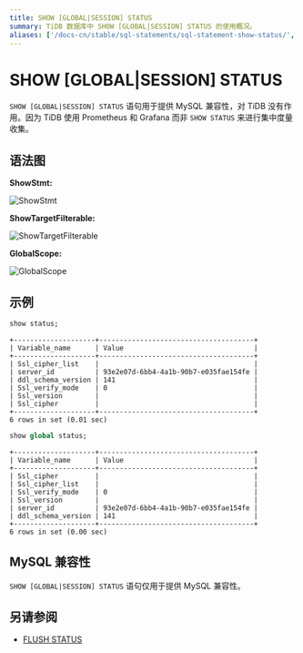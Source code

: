 ```yaml
---
title: SHOW [GLOBAL|SESSION] STATUS
summary: TiDB 数据库中 SHOW [GLOBAL|SESSION] STATUS 的使用概况。
aliases: ['/docs-cn/stable/sql-statements/sql-statement-show-status/','/docs-cn/v4.0/sql-statements/sql-statement-show-status/','/docs-cn/stable/reference/sql/statements/show-status/']
---
```


# SHOW [GLOBAL|SESSION] STATUS

`SHOW [GLOBAL|SESSION] STATUS` 语句用于提供 MySQL 兼容性，对 TiDB 没有作用。因为 TiDB 使用 Prometheus 和 Grafana 而非 `SHOW STATUS` 来进行集中度量收集。

## 语法图

**ShowStmt:**

![ShowStmt](https://download.pingcap.com/images/docs-cn/sqlgram/ShowStmt.png)

**ShowTargetFilterable:**

![ShowTargetFilterable](https://download.pingcap.com/images/docs-cn/sqlgram/ShowTargetFilterable.png)

**GlobalScope:**

![GlobalScope](https://download.pingcap.com/images/docs-cn/sqlgram/GlobalScope.png)

## 示例


```sql
show status;
```

```
+--------------------+--------------------------------------+
| Variable_name      | Value                                |
+--------------------+--------------------------------------+
| Ssl_cipher_list    |                                      |
| server_id          | 93e2e07d-6bb4-4a1b-90b7-e035fae154fe |
| ddl_schema_version | 141                                  |
| Ssl_verify_mode    | 0                                    |
| Ssl_version        |                                      |
| Ssl_cipher         |                                      |
+--------------------+--------------------------------------+
6 rows in set (0.01 sec)
```


```sql
show global status;
```

```
+--------------------+--------------------------------------+
| Variable_name      | Value                                |
+--------------------+--------------------------------------+
| Ssl_cipher         |                                      |
| Ssl_cipher_list    |                                      |
| Ssl_verify_mode    | 0                                    |
| Ssl_version        |                                      |
| server_id          | 93e2e07d-6bb4-4a1b-90b7-e035fae154fe |
| ddl_schema_version | 141                                  |
+--------------------+--------------------------------------+
6 rows in set (0.00 sec)
```

## MySQL 兼容性

`SHOW [GLOBAL|SESSION] STATUS` 语句仅用于提供 MySQL 兼容性。

## 另请参阅

* [FLUSH STATUS](/sql-statements/sql-statement-flush-status.md)
